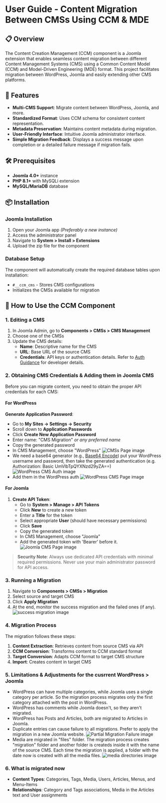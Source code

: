 # User Guide - Content Migration Between CMSs Using CCM & MDE

## 📋 Overview

The Content Creation Management (CCM) component is a Joomla extension that enables seamless content migration between different Content Management Systems (CMS) using a Common Content Model (CCM) and Model-Driven Engineering (MDE) format. This project facilitates migration between WordPress, Joomla and easily extending other CMS platforms.

## 🚀 Features

- **Multi-CMS Support**: Migrate content between WordPress, Joomla, and more.
- **Standardized Format**: Uses CCM schema for consistent content representation.
- **Metadata Preservation**: Maintains content metadata during migration.
- **User-Friendly Interface**: Intuitive Joomla administrator interface.
- **Simple Migration Feedback**: Displays a success message upon completion or a detailed failure message if migration fails.

## 🛠️ Prerequisites

- **Joomla 4.0+** instance
- **PHP 8.1+** with MySQLi extension
- **MySQL/MariaDB** database

## 📦 Installation

### Joomla Installation

1. Open your Joomla app *(Preferably a new instance)*
2. Access the administrator panel
3. Navigate to **System > Install > Extensions**
4. Upload the zip file for the component

### Database Setup

The component will automatically create the required database tables upon installation:
- `#__ccm_cms` - Stores CMS configurations
- Initializes the CMSs available for migration

## 📝 How to Use the CCM Component

### 1. Editing a CMS

1. In Joomla Admin, go to **Components > CMSs > CMS Management**
2. Choose one of the CMSs
3. Update the CMS details:
   - **Name**: Descriptive name for the CMS
   - **URL**: Base URL of the source CMS
   - **Credentials**: API keys or authentication details. Refer to [Auth Guidance](AUTHENTICATION_GUIDE.md) for developer details.

### 2. Obtaining CMS Credentials & Adding them in Joomla CMS

Before you can migrate content, you need to obtain the proper API credentials for each CMS:

#### For WordPress

**Generate Application Password**:
   - Go to **My Sites → Settings → Security**
   - Scroll down to **Application Passwords**
   - Click **Create New Application Password**
   - Enter name: "CMS Migration" *or any preferred name*
   - Copy the generated password
   - In CMS Management, choose "WordPress"
   ![CMSs Page image](images/cmss.png)
   - We need a base64 generator (e.g., [Base64 Encode](https://www.debugbear.com/basic-auth-header-generator))
   put your WordPress username and password, then take the generated authentication (e.g. Authorization: Basic UmVlbTpQYXNzd29yZA==) 
   ![WordPress CMS Auth image](images/wordpress%20auth.png)
   - Add them in the WordPress auth
   ![WordPress CMS Page image](images/wordpress%20cms.png)

#### For Joomla
1. **Create API Token**:
   - Go to **System > Manage > API Tokens**
   - Click **New** to create a new token
   - Enter a **Title** for the token
   - Select appropriate **User** (should have necessary permissions)
   - Click **Save**
   - Copy the generated token
   - In CMS Management, choose "Joomla"
   - Add the generated token with 'Bearer' before it.
   ![Joomla CMS Page image](images/joomla%20cms.png)

> **Security Note**: Always use dedicated API credentials with minimal required permissions. Never use your main administrator password for API access.

### 3. Running a Migration

1. Navigate to **Components > CMSs > Migration**
2. Select source and target CMS
3. Click **Apply Migration**
4. At the end, monitor the success migration and the failed ones (if any).
![success migration image](images/success%20migration.png)

### 4. Migration Process

The migration follows these steps:

1. **Content Extraction**: Retrieves content from source CMS via API
2. **CCM Conversion**: Transforms content to CCM standard format
3. **Target Conversion**: Adapts CCM format to target CMS structure
4. **Import**: Creates content in target CMS

### 5. Limitations & Adjustments for the cusrrent WordPress > Joomla
   - WordPress can have multiple categories, while Joomla uses a single category per article. So the migration process migrates only the first category attached with the post in WordPress.
   - WordPress has comments while Joomla doesn't, so they aren't migrated.
   - WordPress has Posts and Articles, both are migrated to Articles in Joomla.
   - Duplicate entries can cause failure to all migrations. Prefer to apply the migration in a new Joomla website.
   ![Partial Migration Failure image](images/partial%20failure%20migration.png)
   - Media are migrated in "files" folder. The migration process creates "migration" folder and another folder is createds inside it with the name of the source CMS. Each time the migration is applied, a folder with the date now is created with all the media files.
   ![media directories image](images/media.png)

### 6. What is migrated now

- **Content Types**: Categories, Tags, Media, Users, Articles, Menus, and Menu-Items
- **Relationships**: Category and Tags associations, Media in the Articles text and User assignments
